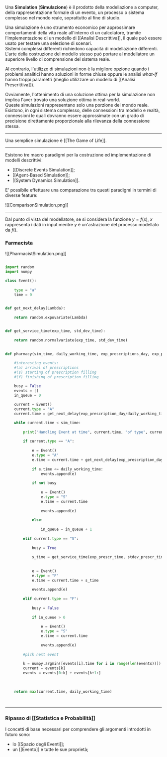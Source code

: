 Una **Simulation** (**Simulazione**) è il prodotto della modellazione a computer, della rappresentazione formale di un evento, un processo o sistema complesso nel mondo reale, soprattutto al fine di studio.<br />

Una simulazione è uno strumento economico per approssimare comportamenti della vita reale all'interno di un calcolatore, tramite l'implementazione di un modello di [[Analisi Descrittiva]], il quale può essere usato per testare una selezione di scenari.<br />
Sistemi complessi differenti richiedono capacità di modellazione differenti.<br />
L'arte della costruzione del modello stesso può portare al modellatore un superiore livello di comprensione del sistema reale.<br />

Al contrario, l'utilizzo di simulazioni non è la migliore opzione quando i problemi analitici hanno soluzioni in forme chiuse oppure le analisi _what-if_ hanno troppi parametri (meglio utilizzare un modello di [[Analisi Prescrittiva]]).<br />

Ovviamente, l'ottenimento di una soluzione ottima per la simulazione non implica l'aver trovato una soluzione ottima in real-world.<br />
Queste simulazioni rappresentano solo una porzione del mondo reale. Esistono, in ogni sistema complesso, delle connessioni tra modello e realtà, connessioni le quali dovranno essere approssimate con un grado di precisione direttamente proporzionale alla rilevanza della connessione stessa.<br />

--------------------------------------------------------------

Una semplice simulazione è [[The Game of Life]].<br /> 
 
--------------------------------------------------------------

Esistono tre macro paradigmi per la costruzione ed implementazione di modelli descrittivi:
- [[Discrete Events Simulation]];
- [[Agent-Based Simulation]];
- [[System Dynamics Simulation]].

E' possibile effettuare una comparazione tra questi paradigmi in termini di diverse feature:

![[ComparisonSimulation.png]]

--------------------------------------------------------------

Dal punto di vista del modellatore, se si considera la funzione $y = f(x)$, $x$ rappresenta i dati in input mentre $y$ è un'astrazione del processo modellato da $f()$.<br />

### Farmacista ###

![[PharmacistSimulation.png]]

```python

import random
import numpy

class Event():
	
	type = "a"
	time = 0
	

def get_next_delay(Lambda):
	
	return random.expovariate(Lambda)


def get_service_time(exp_time, std_dev_time):
	
	return random.normalvariate(exp_time, std_dev_time)
				

def pharmacy(sim_time, daily_working_time, exp_prescriptions_day, exp_prescr_time, stdev_prescr_time):
	
	#interesting events:
	#(a) arrival of prescriptions
	#(s) starting of prescription filling
	#(f) finishing of prescription filling

	busy = False
	events = []
	in_queue = 0
	
	current = Event()
	current.type = "A"
	current.time = get_next_delay(exp_prescription_day/daily_working_time)

	while current.time < sim_time:
		
		print("Handling Event at time", current.time, "of type", current.type)
		
		if current.type == "A":
			
			e = Event()
			e.type = "A"
			e.time = current.time + get_next_delay(exp_prescription_day/daily_working_time
												   
			if e.time <= daily_working_time:
				events.append(e)
			
			if not busy
				
				e = Event()
				e.type = "S"
				e.time = current.time
			
				events.append(e)
				
			else:
				
				in_queue = in_queue + 1
												   
		elif current.type == "S":
							
			busy = True 
												  
			s_time = get_service_time(exp_prescr_time, stdev_prescr_time)
			
												  
			e = Event()
			e.type = "F"
			e.time = current.time + s_time
						
			events.append(e)
												  
		elif current.type == "F":
									
			busy = False
												   
			if in_queue > 0
												  
				e = Event()
				e.type = "S"
				e.time = current.time
												   
				events.append(e)
												   
		#pick next event
												   
		k = numpy.argmin([events[i].time for i in range(len(events))])
		current = events[k]
		events = events[0:k] + events[k+1:]
		
												   
	
	return max(current.time, daily_working_time)
				
				
```

--------------------------------------------------------------

### Ripasso di [[Statistica e Probabilità]] ###

I concetti di base necessari per comprendere gli argomenti introdotti in futuro sono:
- lo [[Spazio degli Eventi]];
- un [[Evento]] e tutte le sue proprietà;